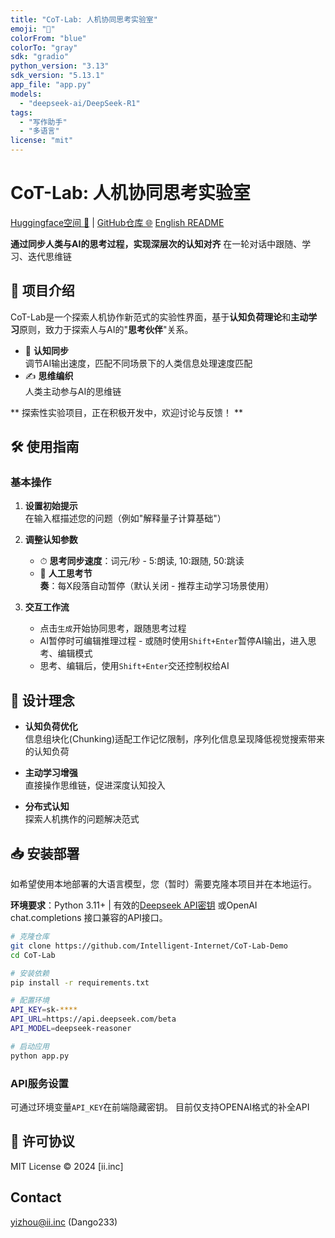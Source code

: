 ```yaml
---
title: "CoT-Lab: 人机协同思考实验室"
emoji: "🤖"
colorFrom: "blue"
colorTo: "gray"
sdk: "gradio"
python_version: "3.13"
sdk_version: "5.13.1"
app_file: "app.py"
models:
  - "deepseek-ai/DeepSeek-R1"
tags:
  - "写作助手"
  - "多语言"
license: "mit"
---
```


# CoT-Lab: 人机协同思考实验室
[Huggingface空间 🤗](https://huggingface.co/spaces/Intelligent-Internet/CoT-Lab) | [GitHub仓库 🌐](https://github.com/Intelligent-Internet/CoT-Lab-Demo)
[English README](README.md)

**通过同步人类与AI的思考过程，实现深层次的认知对齐**
在一轮对话中跟随、学习、迭代思维链

## 🌟 项目介绍
CoT-Lab是一个探索人机协作新范式的实验性界面，基于**认知负荷理论**和**主动学习**原则，致力于探索人与AI的"**思考伙伴**"关系。

- 🧠 **认知同步**  
  调节AI输出速度，匹配不同场景下的人类信息处理速度匹配
- ✍️ **思维编织**  
  人类主动参与AI的思维链

** 探索性实验项目，正在积极开发中，欢迎讨论与反馈！ **

## 🛠 使用指南
### 基本操作
1. **设置初始提示**  
   在输入框描述您的问题（例如"解释量子计算基础"）

2. **调整认知参数**  
   - ⏱ **思考同步速度**：词元/秒 - 5:朗读, 10:跟随, 50:跳读
   - 📏 **人工思考节奏**：每X段落自动暂停（默认关闭 - 推荐主动学习场景使用）

3. **交互工作流**  
   - 点击`生成`开始协同思考，跟随思考过程
   - AI暂停时可编辑推理过程 - 或随时使用`Shift+Enter`暂停AI输出，进入思考、编辑模式
   - 思考、编辑后，使用`Shift+Enter`交还控制权给AI

## 🧠 设计理念
- **认知负荷优化**  
  信息组块化(Chunking)适配工作记忆限制，序列化信息呈现降低视觉搜索带来的认知负荷

- **主动学习增强**  
  直接操作思维链，促进深度认知投入

- **分布式认知**  
  探索人机携作的问题解决范式

## 📥 安装部署
如希望使用本地部署的大语言模型，您（暂时）需要克隆本项目并在本地运行。

**环境要求**：Python 3.11+ | 有效的[Deepseek API密钥](https://platform.deepseek.com/) 或OpenAI chat.completions 接口兼容的API接口。 

```bash
# 克隆仓库
git clone https://github.com/Intelligent-Internet/CoT-Lab-Demo
cd CoT-Lab

# 安装依赖
pip install -r requirements.txt

# 配置环境
API_KEY=sk-****
API_URL=https://api.deepseek.com/beta
API_MODEL=deepseek-reasoner

# 启动应用
python app.py
```

### API服务设置
可通过环境变量`API_KEY`在前端隐藏密钥。
目前仅支持OPENAI格式的补全API

## 📄 许可协议
MIT License © 2024 [ii.inc]

## Contact
yizhou@ii.inc (Dango233)